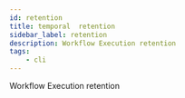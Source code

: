 ```yaml
---
id: retention
title: temporal  retention
sidebar_label: retention
description: Workflow Execution retention
tags:
    - cli
---
```


Workflow Execution retention
